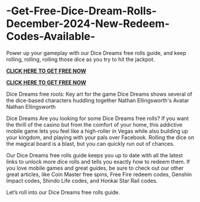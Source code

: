 # -Get-Free-Dice-Dream-Rolls-December-2024-New-Redeem-Codes-Available-
Power up your gameplay with our Dice Dreams free rolls guide, and keep rolling, rolling, rolling those dice as you try to hit the jackpot.


**[CLICK HERE TO GET FREE NOW](https://offer.tq24k.com/dicedreams/)**

**[CLICK HERE TO GET FREE NOW](https://offer.tq24k.com/all-gift-card/)**


Dice Dreams free rools: Key art for the game Dice Dreams shows several of the dice-based characters huddling together
Nathan Ellingsworth's Avatar
Nathan Ellingsworth


Dice Dreams
Are you looking for some Dice Dreams free rolls? If you want the thrill of the casino but from the comfort of your home, this addictive mobile game lets you feel like a high-roller in Vegas while also building up your kingdom, and playing with your pals over Facebook. Rolling the dice on the magical board is a blast, but you can quickly run out of chances.


Our Dice Dreams free rolls guide keeps you up to date with all the latest links to unlock more dice rolls and tells you exactly how to redeem them. If you love mobile games and great guides, be sure to check out our other great articles, like Coin Master free spins, Free Fire redeem codes, Genshin Impact codes, Shindo Life codes, and Honkai Star Rail codes.

Let’s roll into our Dice Dreams free rolls guide.
